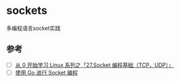 # sockets
多编程语言socket实践


## 参考
- [ ] [从 0 开始学习 Linux 系列之「27.Socket 编程基础（TCP，UDP）」](https://www.jianshu.com/p/840794a63359)
- [ ] [使用 Go 进行 Socket 编程](https://hiberabyss.github.io/2018/03/14/unix-socket-programming/)

